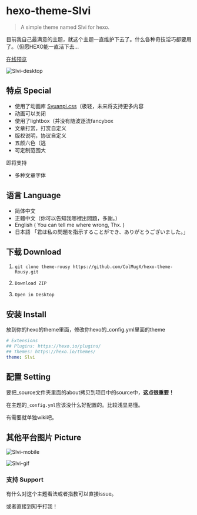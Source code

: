 # hexo-theme-Slvi

> A simple theme named Slvi for hexo.

目前我自己最满意的主题，就这个主题一直维护下去了。什么各种奇技淫巧都要用了。（但愿HEXO能一直活下去…

[在线预览](https://colmugx.github.io/PersonalBlog)

![Slvi-desktop](https://github.com/ColMugX/GitBed/raw/master/blog/slvi-desktop.png)

## 特点 Special

- 使用了动画库 [Syuanpi.css](https://colmugx.github.io/Syuanpi.css)（极轻，未来将支持更多内容
- 动画可以关闭
- 使用了lightbox（并没有随波逐流fancybox
- 文章打赏，打赏自定义
- 版权说明，协议自定义
- 五颜六色（逃
- 可定制范围大

即将支持
- 多种文章字体

## 语言 Language

- 简体中文
- 正體中文（你可以告知我哪裡出問題，多謝。）
- English ( You can tell me where wrong, Thx. )
- 日本語 「君は私の問題を指示することができ、ありがとうございました。」

## 下载 Download

1. `git clone theme-rousy https://github.com/ColMugX/hexo-theme-Rousy.git`

2.  `Download ZIP`

3.  `Open in Desktop`

## 安装 Install

放到你的hexo的theme里面，修改你hexo的_config.yml里面的theme

```yaml
# Extensions
## Plugins: https://hexo.io/plugins/
## Themes: https://hexo.io/themes/
theme: Slvi
```

## 配置 Setting

要把_source文件夹里面的about拷贝到项目中的source中，**这点很重要！**

在主题的`_config.yml`应该没什么好配置的。比较浅显易懂。

有需要就单独wiki吧。

## 其他平台图片 Picture

![Slvi-mobile](https://github.com/ColMugX/GitBed/raw/master/blog/slvi-mobile.png)

![Slvi-gif](https://github.com/ColMugX/GitBed/raw/master/blog/slvi-gif.gif)

### 支持 Support

有什么对这个主题看法或者指教可以直接issue。

或者直接到知乎打我！

